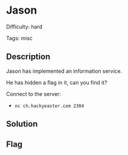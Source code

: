 Jason
=============

Difficulty: hard

Tags: misc

Description
-------------
Jason has implemented an information service.

He has hidden a flag in it, can you find it?

Connect to the server:
- `nc ch.hackyeaster.com 2304`

Solution
-------------


Flag
-------------
